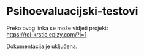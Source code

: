 # Psihoevaluacijski-testovi

Preko ovog linka se može vidjeti projekt:<br/>
https://rei-krstic.epizy.com/?i=1

Dokumentacija je uključena.
